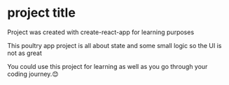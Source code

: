 # project title

Project was created with create-react-app for learning purposes

This poultry app project is all about state and some small logic so the UI is not as great

You could use this project for learning as well as you go through your coding journey.😊
